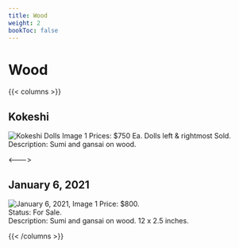 ```yaml
---
title: Wood
weight: 2
bookToc: false
---
```


# Wood

{{< columns >}}

## Kokeshi
![Kokeshi Dolls Image 1](/images/gallery/Kokeshi1.webp)
Prices: $750 Ea. Dolls left & rightmost Sold.  
Description: Sumi and gansai on wood.

<--->

## January 6, 2021
![January 6, 2021, Image 1](/images/gallery/Kokeshi3.webp)
Price: $800.  
Status: For Sale.  
Description: Sumi and gansai on wood. 12 x 2.5 inches.

{{< /columns >}}
